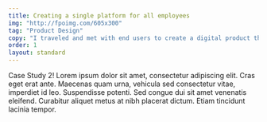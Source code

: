 ```yaml
---
title: Creating a single platform for all employees
img: "http://fpoimg.com/605x300"
tag: "Product Design"
copy: "I traveled and met with end users to create a digital product that works for people at every level."
order: 1
layout: standard
---
```


Case Study 2! Lorem ipsum dolor sit amet, consectetur adipiscing elit. Cras eget erat ante. Maecenas quam urna, vehicula sed consectetur vitae, imperdiet id leo. Suspendisse potenti. Sed congue dui sit amet venenatis eleifend. Curabitur aliquet metus at nibh placerat dictum. Etiam tincidunt lacinia tempor.
